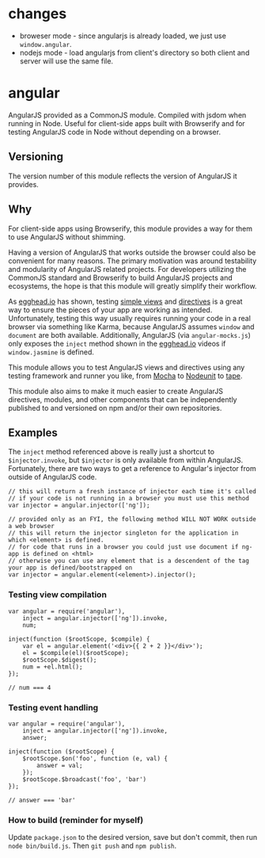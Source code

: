 changes
=======
* broweser mode - since angularjs is already loaded, we just use `window.angular`.
* nodejs mode - load angularjs from client's directory so both client and server will use the same file.

angular
============

AngularJS provided as a CommonJS module. Compiled with jsdom when running in Node. Useful for client-side apps built with Browserify and for testing AngularJS code in Node without depending on a browser.

## Versioning

The version number of this module reflects the version of AngularJS it provides.


## Why
For client-side apps using Browserify, this module provides a way for them to use AngularJS without shimming.

Having a version of AngularJS that works outside the browser could also be convenient for many reasons. The primary motivation was around testability and modularity of AngularJS related projects. For developers utilizing the CommonJS standard and Browserify to build AngularJS projects and ecosystems, the hope is that this module will greatly simplify their workflow.

As [egghead.io](http://egghead.io) has shown, testing [simple views](https://egghead.io/lessons/angularjs-unit-testing-hello-world) and [directives](https://egghead.io/lessons/angularjs-unit-testing-a-directive) is a great way to ensure the pieces of your app are working as intended. Unfortunately, testing this way usually requires running your code in a real browser via something like Karma, because AngularJS assumes `window` and `document` are both available. Additionally, AngularJS (via `angular-mocks.js`) only exposes the `inject` method shown in the [egghead.io](http://egghead.io) videos if `window.jasmine` is defined.

This module allows you to test AngularJS views and directives using any testing framework and runner you like, from [Mocha](http://visionmedia.github.io/mocha/) to [Nodeunit](https://github.com/caolan/nodeunit) to [tape](https://github.com/substack/tape).

This module also aims to make it much easier to create AngularJS directives, modules, and other components that can be independently published to and versioned on npm and/or their own repositories.

## Examples

The `inject` method referenced above is really just a shortcut to `$injector.invoke`, but `$injector` is only available from within AngularJS. Fortunately, there are two ways to get a reference to Angular's injector from outside of AngularJS code.

```
// this will return a fresh instance of injector each time it's called
// if your code is not running in a browser you must use this method
var injector = angular.injector(['ng']);

// provided only as an FYI, the following method WILL NOT WORK outside a web browser
// this will return the injector singleton for the application in which <element> is defined.
// for code that runs in a browser you could just use document if ng-app is defined on <html>
// otherwise you can use any element that is a descendent of the tag your app is defined/bootstrapped on
var injector = angular.element(<element>).injector();
```

### Testing view compilation

```
var angular = require('angular'),
	inject = angular.injector(['ng']).invoke,
	num;

inject(function ($rootScope, $compile) {
	var el = angular.element('<div>{{ 2 + 2 }}</div>');
	el = $compile(el)($rootScope);
	$rootScope.$digest();
	num = +el.html();
});

// num === 4
```

### Testing event handling

```
var angular = require('angular'),
	inject = angular.injector(['ng']).invoke,
	answer;

inject(function ($rootScope) {
	$rootScope.$on('foo', function (e, val) {
		answer = val;
	});
	$rootScope.$broadcast('foo', 'bar')
});

// answer === 'bar'
```

### How to build (reminder for myself)

Update `package.json` to the desired version, save but don't commit, then run `node bin/build.js`. Then `git push`
and `npm publish`.
